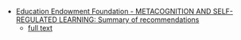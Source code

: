 * [Education Endowment Foundation - METACOGNITION AND SELF-REGULATED LEARNING: Summary of recommendations](https://educationendowmentfoundation.org.uk/public/files/Publications/Metacognition/Summary_of_recommendations_poster.pdf)
    * [full text](https://educationendowmentfoundation.org.uk/public/files/Publications/Metacognition/EEF_Metacognition_and_self-regulated_learning.pdf)
